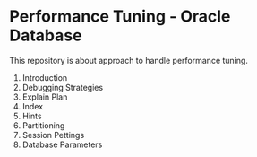 # Performance Tuning - Oracle Database

This repository is about approach to handle performance tuning.

1. Introduction
2. Debugging Strategies
3. Explain Plan
4. Index
5. Hints
6. Partitioning
7. Session Pettings
8. Database Parameters
